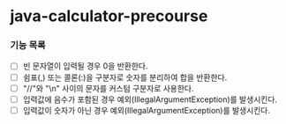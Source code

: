 # java-calculator-precourse

### 기능 목록
- [ ] 빈 문자열이 입력될 경우 0을 반환한다.
- [ ] 쉼표(,) 또는 콜론(:)을 구분자로 숫자를 분리하여 합을 반환한다.
- [ ] "//"와 "\n" 사이의 문자를 커스텀 구분자로 사용한다.
- [ ] 입력값에 음수가 포함된 경우 예외(IllegalArgumentException)를 발생시킨다.
- [ ] 입력값이 숫자가 아닌 경우 예외(IllegalArgumentException)를 발생시킨다.
